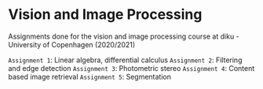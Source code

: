 # Vision and Image Processing
Assignments done for the vision and image processing course at diku - University of Copenhagen (2020/2021)

`Assignment 1`: Linear algebra, differential calculus
`Assignment 2`: Filtering and edge detection
`Assignment 3`: Photometric stereo
`Assignment 4`: Content based image retrieval
`Assignment 5`: Segmentation
